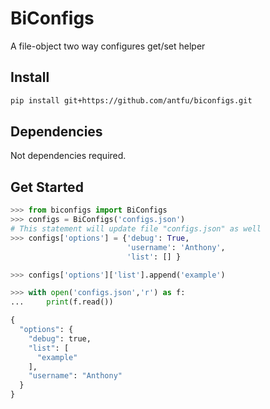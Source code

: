 # BiConfigs
A file-object two way configures get/set helper

## Install
```sh
pip install git+https://github.com/antfu/biconfigs.git
```

## Dependencies
Not dependencies required.

## Get Started
```python
>>> from biconfigs import BiConfigs
>>> configs = BiConfigs('configs.json')
# This statement will update file "configs.json" as well
>>> configs['options'] = {'debug': True,
                          'username': 'Anthony',
                          'list': [] }

>>> configs['options']['list'].append('example')

>>> with open('configs.json','r') as f:
...     print(f.read())

{
  "options": {
    "debug": true,
    "list": [
      "example"
    ],
    "username": "Anthony"
  }
}
```
